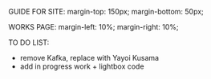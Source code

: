 

GUIDE FOR SITE:
margin-top: 150px;
margin-bottom: 50px;

WORKS PAGE:
margin-left: 10%;
margin-right: 10%;


TO DO LIST:
- remove Kafka, replace with Yayoi Kusama
- add in progress work + lightbox code